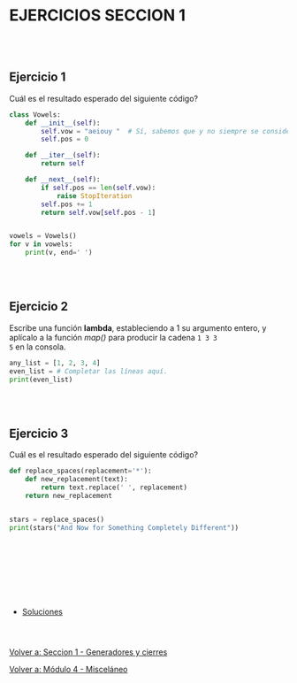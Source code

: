 # **EJERCICIOS SECCION 1**  
<br></br>  

## **Ejercicio 1**  

Cuál es el resultado esperado del siguiente código?  
```python
class Vowels:
    def __init__(self):
        self.vow = "aeiouy "  # Sí, sabemos que y no siempre se considera una vocal.
        self.pos = 0

    def __iter__(self):
        return self

    def __next__(self):
        if self.pos == len(self.vow):
            raise StopIteration
        self.pos += 1
        return self.vow[self.pos - 1]


vowels = Vowels()
for v in vowels:
    print(v, end=' ')
```

<br></br>  

## **Ejercicio 2**  

Escribe una función **lambda**, estableciendo a 1 su argumento entero, y aplícalo a la función *map()* para producir la cadena ```1 3 3```  
```5``` en la consola.  
```python
any_list = [1, 2, 3, 4]
even_list = # Completar las líneas aquí.
print(even_list)
```

<br></br>  

## **Ejercicio 3**  

Cuál es el resultado esperado del siguiente código?  
```python
def replace_spaces(replacement='*'):
    def new_replacement(text):
        return text.replace(' ', replacement)
    return new_replacement


stars = replace_spaces()
print(stars("And Now for Something Completely Different"))
```

<br></br>  

#  
<br></br>

- [Soluciones](Sec1-ejsol.md)
<br></br>
#  

[Volver a: Seccion 1 - Generadores y cierres](_Seccion1.md)  

[Volver a: Módulo 4 - Misceláneo](../README.md)